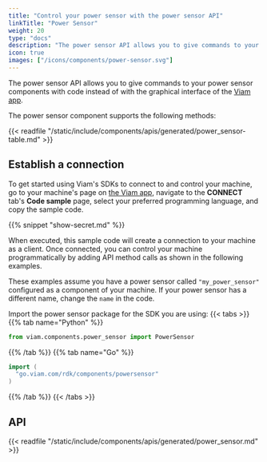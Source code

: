 ```yaml
---
title: "Control your power sensor with the power sensor API"
linkTitle: "Power Sensor"
weight: 20
type: "docs"
description: "The power sensor API allows you to give commands to your power sensor components with code instead of with the graphical interface of the Viam app"
icon: true
images: ["/icons/components/power-sensor.svg"]
---
```


The power sensor API allows you to give commands to your power sensor components with code instead of with the graphical interface of the [Viam app](https://app.viam.com/).

The power sensor component supports the following methods:

{{< readfile "/static/include/components/apis/generated/power_sensor-table.md" >}}

## Establish a connection

To get started using Viam's SDKs to connect to and control your machine, go to your machine's page on [the Viam app](https://app.viam.com), navigate to the **CONNECT** tab's **Code sample** page, select your preferred programming language, and copy the sample code.

{{% snippet "show-secret.md" %}}

When executed, this sample code will create a connection to your machine as a client.
Once connected, you can control your machine programmatically by adding API method calls as shown in the following examples.

These examples assume you have a power sensor called `"my_power_sensor"` configured as a component of your machine.
If your power sensor has a different name, change the `name` in the code.

Import the power sensor package for the SDK you are using:
{{< tabs >}}
{{% tab name="Python" %}}

```python
from viam.components.power_sensor import PowerSensor
```

{{% /tab %}}
{{% tab name="Go" %}}

```go
import (
  "go.viam.com/rdk/components/powersensor"
)
```

{{% /tab %}}
{{< /tabs >}}

## API

{{< readfile "/static/include/components/apis/generated/power_sensor.md" >}}